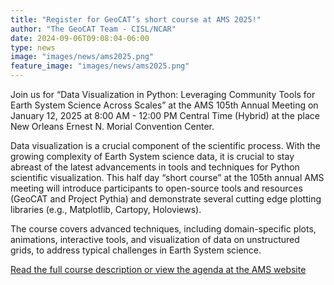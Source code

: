 ```yaml
---
title: "Register for GeoCAT’s short course at AMS 2025!"
author: "The GeoCAT Team - CISL/NCAR"
date: 2024-09-06T09:08:04-06:00
type: news
image: "images/news/ams2025.png"
feature_image: "images/news/ams2025.png"
---
```


Join us for “Data Visualization in Python: Leveraging Community Tools for Earth System Science Across Scales” at the AMS 105th Annual Meeting on January 12, 2025 at 8:00 AM - 12:00 PM Central Time (Hybrid) at the place New Orleans Ernest N. Morial Convention Center.
<!--more-->
Data visualization is a crucial component of the scientific process. With the growing complexity of Earth System science data, it is crucial to stay abreast of the latest advancements in tools and techniques for Python scientific visualization. This half day “short course” at the 105th annual AMS meeting will introduce participants to open-source tools and resources (GeoCAT and Project Pythia) and demonstrate several cutting edge plotting libraries (e.g., Matplotlib, Cartopy, Holoviews). 

The course covers advanced techniques, including domain-specific plots, animations, interactive tools, and visualization of data on unstructured grids, to address typical challenges in Earth System science. 

[Read the full course description or view the agenda at the AMS website](https://www.ametsoc.org/index.cfm/ams/education-careers/careers/professional-development/short-courses/data-visualization-in-python-leveraging-community-tools-for-earth-system-science-across-scales1/)